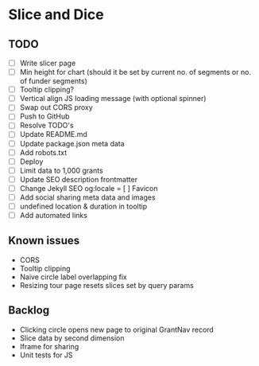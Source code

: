 # Slice and Dice

## TODO

- [ ] Write slicer page
- [ ] Min height for chart (should it be set by current no. of segments or no. of funder segments)
- [ ] Tooltip clipping?
- [ ] Vertical align JS loading message (with optional spinner)
- [ ] Swap out CORS proxy
- [ ] Push to GitHub
- [ ] Resolve TODO's
- [ ] Update README.md
- [ ] Update package.json meta data
- [ ] Add robots.txt
- [ ] Deploy
- [ ] Limit data to 1,000 grants
- [ ] Update SEO description frontmatter
- [ ] Change Jekyll SEO og:locale
= [ ] Favicon
- [ ] Add social sharing meta data and images
- [ ] undefined location & duration in tooltip
- [ ] Add automated links

## Known issues

- CORS
- Tooltip clipping
- Naive circle label overlapping fix
- Resizing tour page resets slices set by query params

## Backlog

- Clicking circle opens new page to original GrantNav record
- Slice data by second dimension
- Iframe for sharing
- Unit tests for JS
